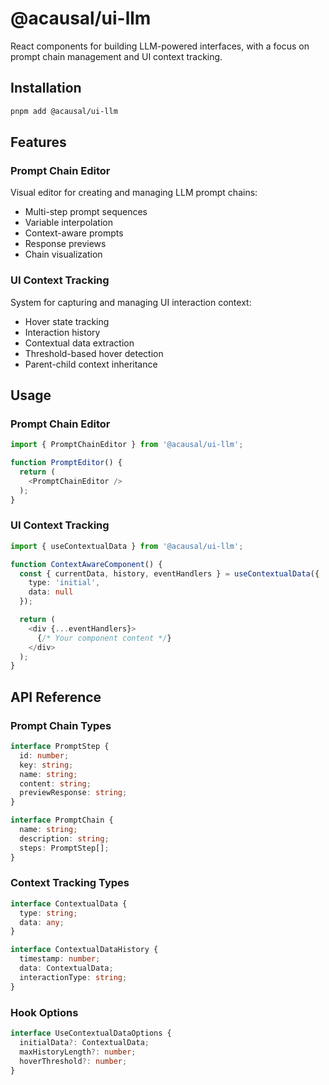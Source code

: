 # @acausal/ui-llm

React components for building LLM-powered interfaces, with a focus on prompt chain management and UI context tracking.

## Installation

```bash
pnpm add @acausal/ui-llm
```

## Features

### Prompt Chain Editor

Visual editor for creating and managing LLM prompt chains:

- Multi-step prompt sequences
- Variable interpolation
- Context-aware prompts
- Response previews
- Chain visualization

### UI Context Tracking

System for capturing and managing UI interaction context:

- Hover state tracking
- Interaction history
- Contextual data extraction
- Threshold-based hover detection
- Parent-child context inheritance

## Usage

### Prompt Chain Editor

```typescript
import { PromptChainEditor } from '@acausal/ui-llm';

function PromptEditor() {
  return (
    <PromptChainEditor />
  );
}
```

### UI Context Tracking

```typescript
import { useContextualData } from '@acausal/ui-llm';

function ContextAwareComponent() {
  const { currentData, history, eventHandlers } = useContextualData({
    type: 'initial',
    data: null
  });

  return (
    <div {...eventHandlers}>
      {/* Your component content */}
    </div>
  );
}
```

## API Reference

### Prompt Chain Types

```typescript
interface PromptStep {
  id: number;
  key: string;
  name: string;
  content: string;
  previewResponse: string;
}

interface PromptChain {
  name: string;
  description: string;
  steps: PromptStep[];
}
```

### Context Tracking Types

```typescript
interface ContextualData {
  type: string;
  data: any;
}

interface ContextualDataHistory {
  timestamp: number;
  data: ContextualData;
  interactionType: string;
}
```

### Hook Options

```typescript
interface UseContextualDataOptions {
  initialData?: ContextualData;
  maxHistoryLength?: number;
  hoverThreshold?: number;
}
```
